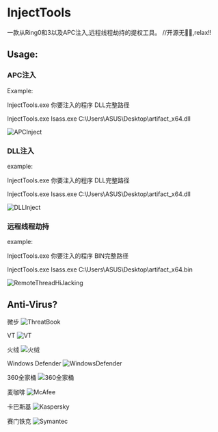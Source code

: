 # InjectTools

一款从Ring0和3以及APC注入,远程线程劫持的提权工具。 //开源无🐎🐎,relax!!

## Usage:  

### APC注入 
Example:  

InjectTools.exe 你要注入的程序 DLL完整路径  

InjectTools.exe lsass.exe C:\Users\ASUS\Desktop\artifact_x64.dll

![APCInject](https://github.com/whoami-juruo/InjectTools/blob/main/img/APCInject.png)

### DLL注入 

example:  

InjectTools.exe 你要注入的程序 DLL完整路径  

InjectTools.exe lsass.exe C:\Users\ASUS\Desktop\artifact_x64.dll

![DLLInject](https://github.com/whoami-juruo/InjectTools/blob/main/img/DLLInject.png)

### 远程线程劫持
example:  

InjectTools.exe 你要注入的程序 BIN完整路径 

InjectTools.exe lsass.exe C:\Users\ASUS\Desktop\artifact_x64.bin

![RemoteThreadHiJacking](https://github.com/whoami-juruo/InjectTools/blob/main/img/RemoteThreadHiJacking.png)

## Anti-Virus?


<!-- Blank -->
<!-- Blank -->
微步
![ThreatBook](https://github.com/whoami-juruo/InjectTools/blob/main/img/ThreatBook.png)

VT
![VT](https://github.com/whoami-juruo/InjectTools/blob/main/img/VT.png)

火绒
![火绒](https://github.com/whoami-juruo/InjectTools/blob/main/img/火绒.png)

Windows Defender
![WindowsDefender](https://github.com/whoami-juruo/InjectTools/blob/main/img/WindowsDefender.png)

360全家桶
![360全家桶](https://github.com/whoami-juruo/InjectTools/blob/main/img/360全家桶.png)

麦咖啡
![McAfee](https://github.com/whoami-juruo/InjectTools/blob/main/img/McAfee.png)

卡巴斯基
![Kaspersky](https://github.com/whoami-juruo/InjectTools/blob/main/img/Kaspersky.png)

赛门铁克
![Symantec](https://github.com/whoami-juruo/InjectTools/blob/main/img/Symantec.png)


